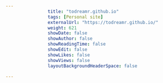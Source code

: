 ---
                title: "todreamr.github.io"
                tags: [Personal site]
                externalUrl: "https://todreamr.github.io/"
                weight: 621
                showDate: false
                showAuthor: false
                showReadingTime: false
                showEdit: false
                showLikes: false
                showViews: false
                layoutBackgroundHeaderSpace: false
                ---
